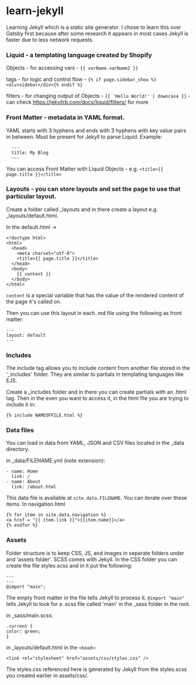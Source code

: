 # learn-jekyll

Learning Jekyll which is a static site generator. I chose to learn this over Gatsby first because after some research it appears in most cases Jekyll is faster due to less network requests.

### Liquid - a templating language created by Shopify

Objects - for accessing vars - `{{ varName.varName2 }}`

tags - for logic and control flow - `{% if page.sidebar_show %} <div>sidebar</div>{% endif %}`

filters - for changing output of Objects - `{{ 'Hello World!' | downcase }}` - can check https://jekyllrb.com/docs/liquid/filters/ for more

### Front Matter - metadata in YAML format.

YAML starts with 3 hyphens and ends with 3 hyphens with key value pairs in between. Must be present for Jekyll to parse Liquid.
Example:

```
  ---
  title: My Blog
  ---
```

You can access Front Matter with Liquid Objects - e.g. `<title>{{ page.title }}</title>`

### Layouts - you can store layouts and set the page to use that particular layout.

Create a folder called \_layouts and in there create a layout e.g. \_layouts/default.html.

In the default.html ->

```
<!doctype html>
<html>
  <head>
    <meta charset="utf-8">
    <title>{{ page.title }}</title>
  </head>
  <body>
    {{ content }}
  </body>
</html>
```

`content` is a special variable that has the value of the rendered content of the page it's called on.

Then you can use this layout in each .md file using the following as front matter:

```
---
layout: default
---
```

### Includes

The include tag allows you to include content from another file stored in the '\_includes' folder. They are similar to partials in templating languages like EJS.

Create a \_includes folder and in there you can create partials with an .html tag. Then in the even you want to access it, in the html file you are trying to include it in:

```
{% include NAMEOFFILE.html %}
```

### Data files

You can load in data from YAML, JSON and CSV files located in the \_data directory.

in \_data/FILENAME.yml (note extension):

```
- name: Home
  link: /
- name: About
  link: /about.html

```

This data file is available at `site.data.FILENAME`. You can iterate over these items.
In navigation.html

```
{% for item in site.data.navigation %}
<a href = "{{ item.link }}">{{item.name}}</a>
{% endfor %}

```

### Assets

Folder structure is to keep CSS, JS, and images in separate folders under and 'assets folder'.
SCSS comes with Jekyll. In the CSS folder you can create the file styles.scss and in it put the following:

```
---
---
@import "main";
```

The empty front matter in the file tells Jekyll to process it. `@import "main"` tells Jekyll to look for a .scss file called 'main' in the \_sass folder in the root.

in \_sass/main.scss:

```
.current {
color: green;
}
```

in \_layouts/default.html in the `<head>`:

```
<link rel="stylesheet" href="assets/css/styles.css" />
```

The styles.css referenced here is generated by Jekyll from the styles.scss you created earlier in assets/css/.
